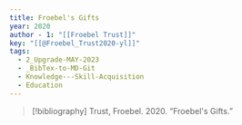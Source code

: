 ```yaml
---
title: Froebel's Gifts
year: 2020
author - 1: "[[Froebel Trust]]"
key: "[[@Froebel_Trust2020-yl]]"
tags:
  - 2_Upgrade-MAY-2023
  - _BibTex-to-MD-Git
  - Knowledge---Skill-Acquisition
  - Education
---
```


> [!bibliography]
> Trust, Froebel. 2020. “Froebel's Gifts.”